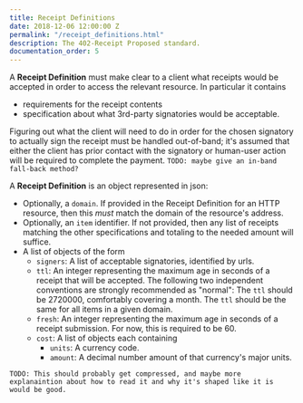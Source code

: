 ```yaml
---
title: Receipt Definitions
date: 2018-12-06 12:00:00 Z
permalink: "/receipt_definitions.html"
description: The 402-Receipt Proposed standard.
documentation_order: 5
---
```


A **Receipt Definition** must make clear to a client what receipts would be accepted in order to access the relevant resource. In particular it contains

- requirements for the receipt contents
- specification about what 3rd-party signatories would be acceptable.

Figuring out what the client will need to do in order for the chosen signatory to actually sign the receipt must be handled out-of-band; it's assumed that either the client has prior contact with the signatory or human-user action will be required to complete the payment. `TODO: maybe give an in-band fall-back method?`

A **Receipt Definition** is an object represented in json:

- Optionally, a `domain`. If provided in the Receipt Definition for an HTTP resource, then this _must_ match the domain of the resource's address.
- Optionally, an `item` identifier. If not provided, then any list of receipts matching the other specifications and totaling to the needed amount will suffice.
- A list of objects of the form
    - `signers`: A list of acceptable signatories, identified by urls.
    - `ttl`: An integer representing the maximum age in seconds of a receipt that will be accepted. The following two independent conventions are strongly recommended as "normal": The `ttl` should be 2720000, comfortably covering a month. The `ttl` should be the same for all items in a given domain.
    - `fresh`: An integer representing the maximum age in seconds of a receipt submission. For now, this is required to be 60.
    - `cost`: A list of objects each containing
        - `units`: A currency code.
        - `amount`: A decimal number amount of that currency's major units.

`TODO: This should probably get compressed, and maybe more explanaintion about how to read it and why it's shaped like it is would be good.`


